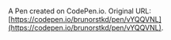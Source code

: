 # 

A Pen created on CodePen.io. Original URL: [https://codepen.io/brunorstkd/pen/vYQQVNL](https://codepen.io/brunorstkd/pen/vYQQVNL).

